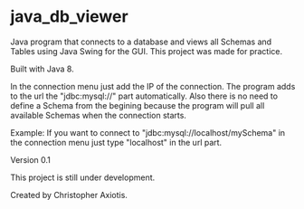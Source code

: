 # java_db_viewer

Java program that connects to a database and views all Schemas and Tables using Java Swing for the GUI.
This project was made for practice.

Built with Java 8.

In the connection menu just add the IP of the connection. The program adds to the url the "jdbc:mysql://" part automatically. Also there is no need to define a Schema from the begining because the program will pull all available Schemas when the connection starts.

Example: If you want to connect to "jdbc:mysql://localhost/mySchema" in the connection menu just type "localhost" in the url part.

Version 0.1

This project is still under development.

Created by Christopher Axiotis.
